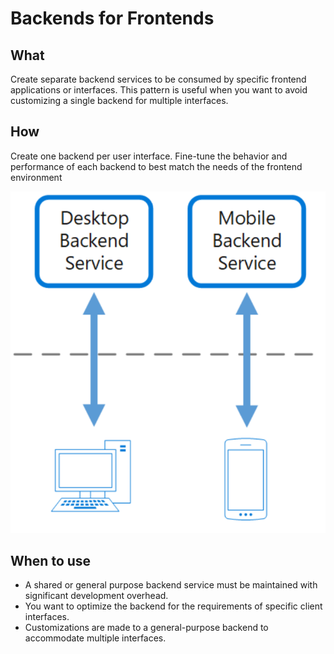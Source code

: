 # Backends for Frontends

## What

Create separate backend services to be consumed by specific frontend applications or interfaces. This pattern is useful when you want to avoid customizing a single backend for multiple interfaces.

## How

Create one backend per user interface. Fine-tune the behavior and performance of each backend to best match the needs of the frontend environment

![picture 44](../../../.gitbook/assets/21b3b6583adee97fd108e97d00f2f3bad5cb85482ab591f95f4961310364b4fc.png)

## When to use

* A shared or general purpose backend service must be maintained with significant development overhead.
* You want to optimize the backend for the requirements of specific client interfaces.
* Customizations are made to a general-purpose backend to accommodate multiple interfaces.

